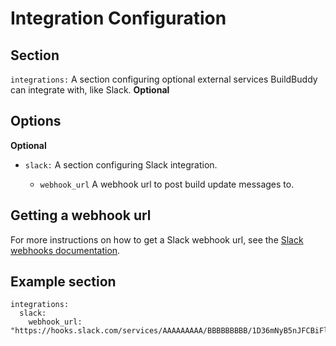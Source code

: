<!--
{
  "name": "Integrations",
  "category": "5eed3e2ace045b343fc0a328",
  "priority": 300
}
-->
# Integration Configuration

## Section

```integrations:``` A section configuring optional external services BuildBuddy can integrate with, like Slack. **Optional**

## Options

**Optional**

* ```slack:```  A section configuring Slack integration.

  * ```webhook_url``` A webhook url to post build update messages to.

## Getting a webhook url

For more instructions on how to get a Slack webhook url, see the [Slack webhooks documentation](https://api.slack.com/messaging/webhooks#getting_started).

## Example section

```
integrations:
  slack:
    webhook_url: "https://hooks.slack.com/services/AAAAAAAAA/BBBBBBBBB/1D36mNyB5nJFCBiFlIOUsKzkW"
```